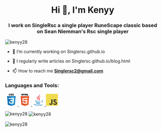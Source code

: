 <h1 align="center">Hi 👋, I'm Kenyy</h1>
<h3 align="center">I work on SingleRsc a single player RuneScape classic based on Sean Niemman's Rsc single player</h3>

<p align="left"> <img src="https://komarev.com/ghpvc/?username=kenyy28&label=Profile%20views&color=0e75b6&style=flat" alt="kenyy28" /> </p>

- 🔭 I’m currently working on Singlersc.github.io

- 📝 I regularly write articles on Singlersc.github.io/blog.html

- 📫 How to reach me **Singlersc2@gmail.com**
<h3 align="left">Languages and Tools:</h3>
<p align="left"> <a href="https://www.w3schools.com/css/" target="_blank" rel="noreferrer"> <img src="https://raw.githubusercontent.com/devicons/devicon/master/icons/css3/css3-original-wordmark.svg" alt="css3" width="40" height="40"/> </a> <a href="https://www.w3.org/html/" target="_blank" rel="noreferrer"> <img src="https://raw.githubusercontent.com/devicons/devicon/master/icons/html5/html5-original-wordmark.svg" alt="html5" width="40" height="40"/> </a> <a href="https://www.java.com" target="_blank" rel="noreferrer"> <img src="https://raw.githubusercontent.com/devicons/devicon/master/icons/java/java-original.svg" alt="java" width="40" height="40"/> </a> <a href="https://developer.mozilla.org/en-US/docs/Web/JavaScript" target="_blank" rel="noreferrer"> <img src="https://raw.githubusercontent.com/devicons/devicon/master/icons/javascript/javascript-original.svg" alt="javascript" width="40" height="40"/> </a> </p>

<p><img align="left" src="https://github-readme-stats.vercel.app/api/top-langs?username=kenyy28&show_icons=true&locale=en&layout=compact" alt="kenyy28" /></p>

<p>&nbsp;<img align="center" src="https://github-readme-stats.vercel.app/api?username=kenyy28&show_icons=true&locale=en" alt="kenyy28" /></p>

<p><img align="center" src="https://github-readme-streak-stats.herokuapp.com/?user=kenyy28&" alt="kenyy28" /></p>
